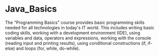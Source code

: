 # Java_Basics
The "Programming Basics" course provides basic programming skills needed for all technologies in today's IT world. This includes writing basic coding skills, working with a development environment (IDE), using variables and data, operators and expressions, working with the console (reading input and printing results), using conditional constructions (if, if-else) and loops (for, while, do-while).

